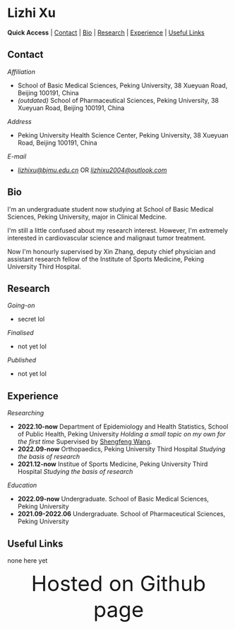 # Lizhi Xu

**Quick Access** | [Contact](#contact) | [Bio](#bio) | [Research](#research) | [Experience](#exp) | [Useful Links](#useful)


<a id = "contact"></a>
## Contact
*Affiliation*
+ School of Basic Medical Sciences, Peking University, 38 Xueyuan Road, Beijing 100191, China 
+ *(outdated)* School of Pharmaceutical Sciences, Peking University, 38 Xueyuan Road, Beijing 100191, China

*Address*
+ Peking University Health Science Center, Peking University, 38 Xueyuan Road, Beijing 100191, China

*E-mail*
+ *lizhixu@bjmu.edu.cn* OR *lizhixu2004@outlook.com*

<a id = "bio"></a>
## Bio
I'm an undergraduate student now studying at School of Basic Medical Sciences, Peking University, major in Clinical Medcine.

I'm still a little confused about my research interest. However, I'm extremely interested in cardiovascular science and malignaut tumor treatment.

Now I'm honourly supervised by Xin Zhang, deputy chief physician and assistant research fellow of the Institute of Sports Medicine, Peking University Third Hospital.

<a id = "research"></a>
## Research

*Going-on*
+ secret lol

*Finalised*
+ not yet lol

*Published*
+ not yet lol

<a id = "exp"></a>
## Experience

*Researching*
+ **2022.10-now** Department of Epidemiology and Health Statistics, School of Public Health, Peking University *Holding a small topic on my own for the first time* Supervised by [Shengfeng Wang](http://sph.pku.edu.cn/info/1186/3606.htm).
+ **2022.09-now** Orthopaedics, Peking University Third Hospital *Studying the basis of research*
+ **2021.12-now** Institue of Sports Medicine, Peking University Third Hospital *Studying the basis of research*

*Education*
+ **2022.09-now** Undergraduate. School of Basic Medical Sciences, Peking University
+ **2021.09-2022.06** Undergraduate. School of Pharmaceutical Sciences, Peking University

<a id = "useful"></a>
## Useful Links
none here yet

<div align = "center"><font size = 25>Hosted on Github page</font></div>
